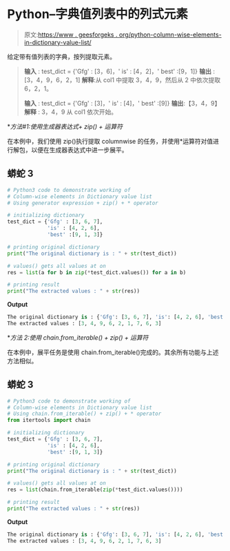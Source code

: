 # Python–字典值列表中的列式元素

> 原文:[https://www . geesforgeks . org/python-column-wise-elements-in-dictionary-value-list/](https://www.geeksforgeeks.org/python-column-wise-elements-in-dictionary-value-list/)

给定带有值列表的字典，按列提取元素。

> **输入** : test_dict = {'Gfg' : [3，6]，' is' : [4，2]，' best' :[9，1]}
> **输出** : [3，4，9，6，2，1]
> **解释**:从 col1 中提取 3，4，9，然后从 2 中依次提取 6，2，1。
> 
> **输入** : test_dict = {'Gfg' : [3]，' is' : [4]，' best' :[9]}
> **输出**:【3，4，9】
> **解释** : 3，4，9 从 col1 依次开始。

**方法#1:使用生成器表达式+ zip() + *运算符**

在本例中，我们使用 zip()执行提取 columnwise 的任务，并使用*运算符对值进行解包，以便在生成器表达式中进一步展平。

## 蟒蛇 3

```py
# Python3 code to demonstrate working of 
# Column-wise elements in Dictionary value list
# Using generator expression + zip() + * operator

# initializing dictionary
test_dict = {'Gfg' : [3, 6, 7],
             'is' : [4, 2, 6], 
             'best' :[9, 1, 3]}

# printing original dictionary
print("The original dictionary is : " + str(test_dict))

# values() gets all values at on
res = list(a for b in zip(*test_dict.values()) for a in b)

# printing result 
print("The extracted values : " + str(res)) 
```

**Output**

```py
The original dictionary is : {'Gfg': [3, 6, 7], 'is': [4, 2, 6], 'best': [9, 1, 3]}
The extracted values : [3, 4, 9, 6, 2, 1, 7, 6, 3]

```

**方法 2:使用 chain.from_iterable() + zip() + *运算符**

在本例中，展平任务是使用 chain.from_iterable()完成的。其余所有功能与上述方法相似。

## 蟒蛇 3

```py
# Python3 code to demonstrate working of 
# Column-wise elements in Dictionary value list
# Using chain.from_iterable() + zip() + * operator
from itertools import chain

# initializing dictionary
test_dict = {'Gfg' : [3, 6, 7],
             'is' : [4, 2, 6], 
             'best' :[9, 1, 3]}

# printing original dictionary
print("The original dictionary is : " + str(test_dict))

# values() gets all values at on
res = list(chain.from_iterable(zip(*test_dict.values())))

# printing result 
print("The extracted values : " + str(res)) 
```

**Output**

```py
The original dictionary is : {'Gfg': [3, 6, 7], 'is': [4, 2, 6], 'best': [9, 1, 3]}
The extracted values : [3, 4, 9, 6, 2, 1, 7, 6, 3]

```